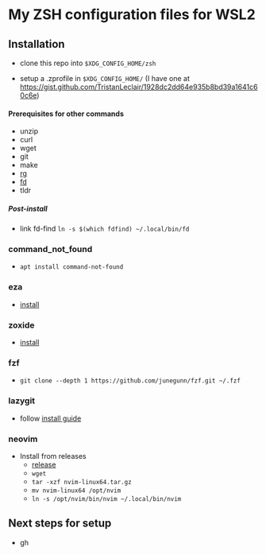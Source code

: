 # My ZSH configuration files for WSL2

## Installation

- clone this repo into `$XDG_CONFIG_HOME/zsh`

- setup a .zprofile in `$XDG_CONFIG_HOME/` (I have one at https://gist.github.com/TristanLeclair/1928dc2dd64e935b8bd39a1641c60c6e)

#### Prerequisites for other commands

- unzip
- curl
- wget
- git
- make
- [ rg ](https://github.com/BurntSushi/ripgrep?tab=readme-ov-file#installation)
- [ fd ](https://github.com/sharkdp/fd?tab=readme-ov-file#installation)
- tldr

##### Post-install

- link fd-find `ln -s $(which fdfind) ~/.local/bin/fd`

### command_not_found

- `apt install command-not-found`

### eza

- [install](https://github.com/eza-community/eza/blob/main/INSTALL.md#manual-linux)

### zoxide

- [install](https://github.com/ajeetdsouza/zoxide)

### fzf

- `git clone --depth 1 https://github.com/junegunn/fzf.git ~/.fzf`

### lazygit

- follow [install guide](https://github.com/jesseduffield/lazygit#installation)

### neovim

- Install from releases
  - [release](https://github.com/neovim/neovim/releases/tag/v0.9.4)
  - `wget`
  - `tar -xzf nvim-linux64.tar.gz`
  - `mv nvim-linux64 /opt/nvim`
  - `ln -s /opt/nvim/bin/nvim ~/.local/bin/nvim`

## Next steps for setup

- gh

